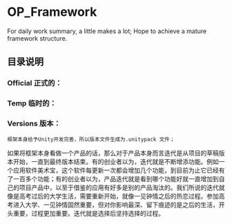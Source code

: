 # OP_Framework
For daily work summary, a little makes a lot; Hope to achieve a mature framework structure.
## 目录说明
### Official 正式的：
### Temp 临时的：
### Versions 版本：
    框架本身给予Unity开发完善，所以版本文件生成为.unitypack 文件；

如果将框架本身看做一个产品的话，那么对于产品本身而言迭代是从项目的草稿版本开始，一直到最终版本结束。有的创业者以为，迭代就是不断增添功能。例如一个应用软件美术宝，这个软件每更新一次都会增加几个功能，到目前为止它已经有了一百多个功能；有的创业者以为，产品迭代就是看到哪个功能好就一直增加到自己的项目产品中，以至于借鉴的应用有好多是别的产品淘汰的。我们所说的迭代就像是高考过后的大学生活，需要重新开始，就像一见钟情之后的热恋过程。参加高考进入大学、一见钟情固然重要，但对你影响最深、留下痕迹的是之后的生活，开头重要，过程更加重要。迭代就是选择后坚持选择的过程。


